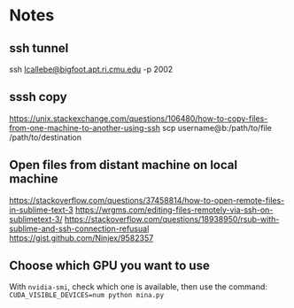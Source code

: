 # Notes

## ssh tunnel
ssh lcallebe@bigfoot.apt.ri.cmu.edu -p 2002 

## sssh copy

https://unix.stackexchange.com/questions/106480/how-to-copy-files-from-one-machine-to-another-using-ssh
scp username@b:/path/to/file /path/to/destination

## Open files from distant machine on local machine

https://stackoverflow.com/questions/37458814/how-to-open-remote-files-in-sublime-text-3
https://wrgms.com/editing-files-remotely-via-ssh-on-sublimetext-3/
https://stackoverflow.com/questions/18938950/rsub-with-sublime-and-ssh-connection-refusual
https://gist.github.com/Ninjex/9582357

## Choose which GPU you want to use

With `nvidia-smi`, check which one is available, then use the command:
`CUDA_VISIBLE_DEVICES=num python mina.py`
